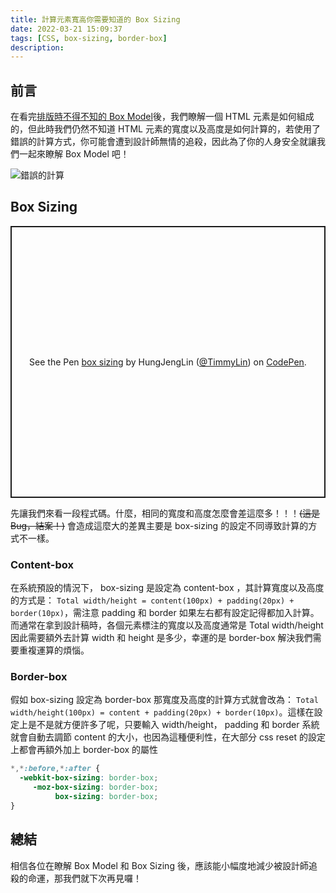 ```yaml
---
title: 計算元素寬高你需要知道的 Box Sizing
date: 2022-03-21 15:09:37
tags: [CSS, box-sizing, border-box]
description:
---
```

## 前言

在看完[排版時不得不知的 Box Model](/2022/03/21/排版時不得不知的-Box-Model)後，我們瞭解一個 HTML 元素是如何組成的，但此時我們仍然不知道 HTML 元素的寬度以及高度是如何計算的，若使用了錯誤的計算方式，你可能會遭到設計師無情的追殺，因此為了你的人身安全就讓我們一起來瞭解 Box Model 吧！

![錯誤的計算](https://i.imgur.com/5Ml0wo7.jpg)

## Box Sizing

<p class="codepen" data-height="435" data-default-tab="css,result" data-slug-hash="WNdxyQd" data-user="TimmyLin" style="height: 435px; box-sizing: border-box; display: flex; align-items: center; justify-content: center; border: 2px solid; margin: 1em 0; padding: 1em;">
  <span>See the Pen <a href="https://codepen.io/TimmyLin/pen/WNdxyQd">
  box sizing</a> by HungJengLin (<a href="https://codepen.io/TimmyLin">@TimmyLin</a>)
  on <a href="https://codepen.io">CodePen</a>.</span>
</p>
<script async src="https://cpwebassets.codepen.io/assets/embed/ei.js"></script>

先讓我們來看一段程式碼。什麼，相同的寬度和高度怎麼會差這麼多！！！<s>(這是 Bug，結案！)</s>
會造成這麼大的差異主要是 box-sizing 的設定不同導致計算的方式不一樣。

### Content-box

在系統預設的情況下， box-sizing 是設定為 content-box ，其計算寬度以及高度的方式是： `Total width/height = content(100px) + padding(20px) + border(10px)`，需注意 padding 和 border 如果左右都有設定記得都加入計算。而通常在拿到設計稿時，各個元素標注的寬度以及高度通常是 Total width/height 因此需要額外去計算 width 和 height 是多少，幸運的是 border-box 解決我們需要重複運算的煩惱。

### Border-box

假如 box-sizing 設定為 border-box 那寬度及高度的計算方式就會改為： `Total width/height(100px) = content + padding(20px) + border(10px)`。這樣在設定上是不是就方便許多了呢，只要輸入 width/height， padding 和 border 系統就會自動去調節 content 的大小，也因為這種便利性，在大部分 css reset 的設定上都會再額外加上 border-box 的屬性

```css
*,*:before,*:after {
  -webkit-box-sizing: border-box;
     -moz-box-sizing: border-box;
          box-sizing: border-box;
}
```

## 總結

相信各位在瞭解 Box Model 和 Box Sizing 後，應該能小幅度地減少被設計師追殺的命運，那我們就下次再見囉！
